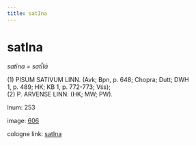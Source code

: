 ```yaml
---
title: satIna
---
```


# satIna

<i>satīna = satī̆lā</i>  <div n="P" />(1) <bot>PISUM SATIVUM LINN.</bot> (Avk; Bpn, p. 648; Chopra; Dutt; DWH <div n="lb" />1, p. 489; HK; KB 1, p. 772-773; Vśs); <div n="P" />(2) <bot>P. ARVENSE LINN.</bot> (HK; MW; PW).

lnum: 253

image: [606](https://www.sanskrit-lexicon.uni-koeln.de/scans/csl-apidev/servepdf.php?dict=snp&page=606)

cologne link: [satIna](https://sanskrit-lexicon.uni-koeln.de/scans/csl-apidev/getword.php?dict=snp&key=satIna)

